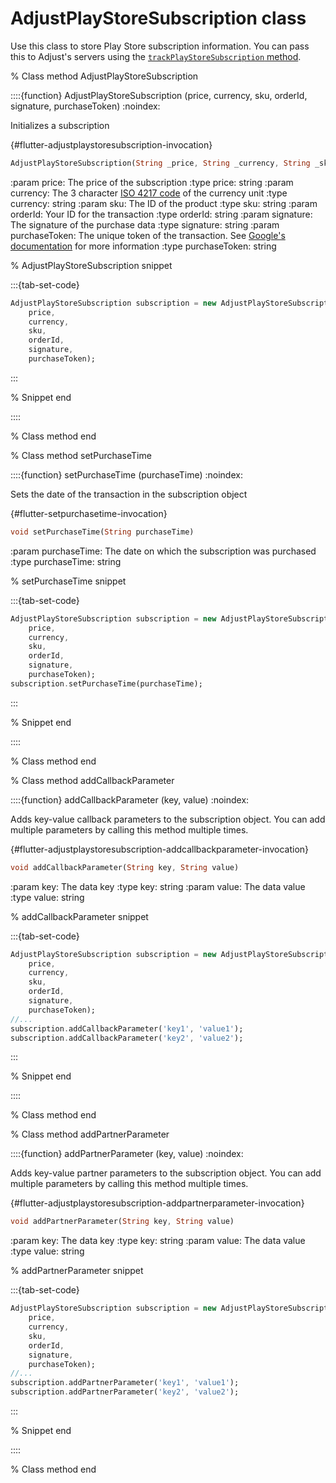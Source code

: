 # AdjustPlayStoreSubscription class

Use this class to store Play Store subscription information. You can pass this to Adjust's servers using the [`trackPlayStoreSubscription` method](#flutter-trackplaystoresubscription-invocation).

% Class method AdjustPlayStoreSubscription

::::{function} AdjustPlayStoreSubscription (price, currency, sku, orderId, signature, purchaseToken)
:noindex:

Initializes a subscription

{#flutter-adjustplaystoresubscription-invocation}
```dart
AdjustPlayStoreSubscription(String _price, String _currency, String _sku, String _orderId, String _signature, String _purchaseToken)
```

:param price: The price of the subscription
:type price: string
:param currency: The 3 character [ISO 4217 code](https://www.iban.com/currency-codes) of the currency unit
:type currency: string
:param sku: The ID of the product
:type sku: string
:param orderId: Your ID for the transaction
:type orderId: string
:param signature: The signature of the purchase data
:type signature: string
:param purchaseToken: The unique token of the transaction. See [Google's documentation](https://developer.android.com/reference/com/android/billingclient/api/Purchase#getPurchaseToken()) for more information
:type purchaseToken: string


% AdjustPlayStoreSubscription snippet

:::{tab-set-code}

```dart
AdjustPlayStoreSubscription subscription = new AdjustPlayStoreSubscription(
    price,
    currency,
    sku,
    orderId,
    signature,
    purchaseToken);
```

:::

% Snippet end

::::

% Class method end

% Class method setPurchaseTime

::::{function} setPurchaseTime (purchaseTime)
:noindex:

Sets the date of the transaction in the subscription object

{#flutter-setpurchasetime-invocation}
```dart
void setPurchaseTime(String purchaseTime)
```

:param purchaseTime: The date on which the subscription was purchased
:type purchaseTime: string

% setPurchaseTime snippet

:::{tab-set-code}

```dart
AdjustPlayStoreSubscription subscription = new AdjustPlayStoreSubscription(
    price,
    currency,
    sku,
    orderId,
    signature,
    purchaseToken);
subscription.setPurchaseTime(purchaseTime);
```

:::

% Snippet end

::::

% Class method end

% Class method addCallbackParameter

::::{function} addCallbackParameter (key, value)
:noindex:

Adds key-value callback parameters to the subscription object. You can add multiple parameters by calling this method multiple times.

{#flutter-adjustplaystoresubscription-addcallbackparameter-invocation}
```dart
void addCallbackParameter(String key, String value)
```

:param key: The data key
:type key: string
:param value: The data value
:type value: string

% addCallbackParameter snippet

:::{tab-set-code}

```dart
AdjustPlayStoreSubscription subscription = new AdjustPlayStoreSubscription(
    price,
    currency,
    sku,
    orderId,
    signature,
    purchaseToken);
//...
subscription.addCallbackParameter('key1', 'value1');
subscription.addCallbackParameter('key2', 'value2');
```

:::

% Snippet end

::::

% Class method end

% Class method addPartnerParameter

::::{function} addPartnerParameter (key, value)
:noindex:

Adds key-value partner parameters to the subscription object. You can add multiple parameters by calling this method multiple times.

{#flutter-adjustplaystoresubscription-addpartnerparameter-invocation}
```dart
void addPartnerParameter(String key, String value)
```

:param key: The data key
:type key: string
:param value: The data value
:type value: string

% addPartnerParameter snippet

:::{tab-set-code}

```dart
AdjustPlayStoreSubscription subscription = new AdjustPlayStoreSubscription(
    price,
    currency,
    sku,
    orderId,
    signature,
    purchaseToken);
//...
subscription.addPartnerParameter('key1', 'value1');
subscription.addPartnerParameter('key2', 'value2');
```

:::

% Snippet end

::::

% Class method end
